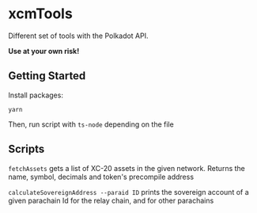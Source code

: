 # xcmTools

Different set of tools with the Polkadot API.

**Use at your own risk!**

## Getting Started

Install packages:

```
yarn
```

Then, run script with `ts-node` depending on the file


## Scripts

`fetchAssets` gets a list of XC-20 assets in the given network. Returns the name, symbol, decimals and token's precompile address

`calculateSovereignAddress --paraid ID` prints the sovereign account of a given parachain Id for the relay chain, and for other parachains
